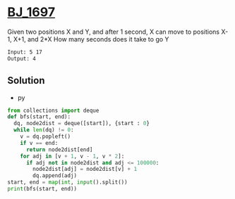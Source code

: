 # [BJ_1697](https://acmicpc.net/problem/1697)

Given two positions X and Y, and after 1 second, X can move to positions X-1, X+1, and 2*X
How many seconds does it take to go Y

```txt
Input: 5 17
Output: 4
```

## Solution

* py

```py
from collections import deque
def bfs(start, end):
  dq, node2dist = deque([start]), {start : 0}
  while len(dq) != 0:
    v = dq.popleft()
    if v == end:
      return node2dist[end]
    for adj in [v + 1, v - 1, v * 2]:
      if adj not in node2dist and adj <= 100000:
        node2dist[adj] = node2dist[v] + 1
        dq.append(adj)
start, end = map(int, input().split())
print(bfs(start, end))
```
